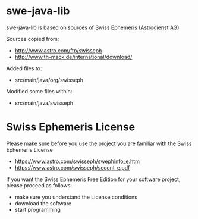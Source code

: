 # swe-java-lib

swe-java-lib is based on sources of Swiss Ephemeris (Astrodienst AG) 

Sources copied from: 
- http://www.astro.com/ftp/swisseph
- http://www.th-mack.de/international/download/

Added files to:
- src/main/java/org/swisseph

Modified some files within:
- src/main/java/swisseph

# Swiss Ephemeris License

Please make sure before you use the project you are familiar with the Swiss Ephemeris License
- https://www.astro.com/swisseph/swephinfo_e.htm
- https://www.astro.com/swisseph/secont_e.pdf

If you want the Swiss Ephemeris Free Edition for your software project, please proceed as follows:
- make sure you understand the License conditions
- download the software
- start programming